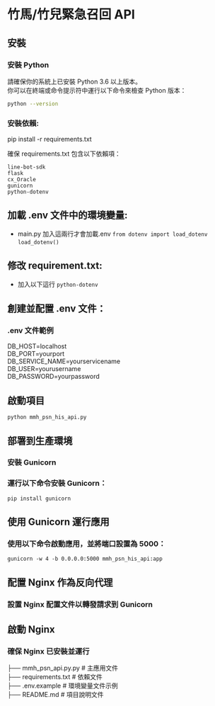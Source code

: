 # 竹馬/竹兒緊急召回 API

## 安裝

### 安裝 Python

請確保你的系統上已安裝 Python 3.6 以上版本。  
你可以在終端或命令提示符中運行以下命令來檢查 Python 版本：

```bash
python --version
```

### 安裝依賴:

pip install -r requirements.txt

確保 requirements.txt 包含以下依賴項：

```
line-bot-sdk
flask
cx_Oracle
gunicorn
python-dotenv
```

## 加載 .env 文件中的環境變量:

- main.py 加入這兩行才會加載.env
  `from dotenv import load_dotenv`
  `load_dotenv()`

## 修改 requirement.txt:

- 加入以下這行
  `python-dotenv`

## 創建並配置 .env 文件：

### .env 文件範例

DB_HOST=localhost  
DB_PORT=yourport  
DB_SERVICE_NAME=yourservicename  
DB_USER=yourusername  
DB_PASSWORD=yourpassword

## 啟動項目

`python mmh_psn_his_api.py`

## 部署到生產環境

### 安裝 Gunicorn

### 運行以下命令安裝 Gunicorn：

`pip install gunicorn`

## 使用 Gunicorn 運行應用

### 使用以下命令啟動應用，並將端口設置為 5000：

`gunicorn -w 4 -b 0.0.0.0:5000 mmh_psn_his_api:app`

## 配置 Nginx 作為反向代理

### 設置 Nginx 配置文件以轉發請求到 Gunicorn

## 啟動 Nginx

### 確保 Nginx 已安裝並運行

├── mmh_psn_api.py.py # 主應用文件  
├── requirements.txt # 依賴文件  
├── .env.example # 環境變量文件示例  
├── README.md # 項目說明文件
